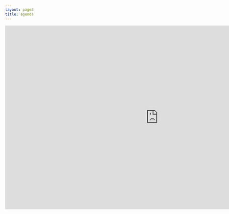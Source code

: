 ```yaml
---
layout: page3
title: agenda
---
```


<!-- <!DOCTYPE html> -->
<!-- <html> -->
<!-- <head>
</head>
<body>
<div class="text-center"> -->
<!-- <div class=" col-xl-12 offset-xl-0 col-lg-2 offset-lg-0"> -->

<iframe src="https://calendar.google.com/calendar/embed?height=600&wkst=1&bgcolor=%23404040&ctz=America%2FBahia&mode=WEEK&showNav=1&showTitle=0&showTabs=1&showCalendars=0&src=bWFyY28uYS5yZWlzQGdtYWlsLmNvbQ&color=%23b90e28" 
style="border-width:0" width="1000" height="600" frameborder="0" scrolling="no">
</iframe>

<!-- </div> -->

<!-- </div>
</body> -->
